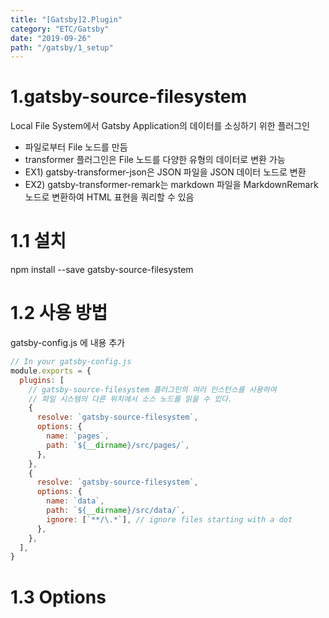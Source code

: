 ```yaml
---
title: "[Gatsby]2.Plugin"
category: "ETC/Gatsby"
date: "2019-09-26"
path: "/gatsby/1_setup"
---
```


# 1.gatsby-source-filesystem

Local File System에서 Gatsby Application의 데이터를 소싱하기 위한 플러그인

- 파일로부터 File 노드를 만듬
- transformer 플러그인은 File 노드를 다양한 유형의 데이터로 변환 가능
- EX1) gatsby-transformer-json은 JSON 파일을 JSON 데이터 노드로 변환
- EX2) gatsby-transformer-remark는 markdown 파일을 MarkdownRemark 노드로 변환하여 HTML 표현을 쿼리할 수 있음

# 1.1 설치

npm install --save gatsby-source-filesystem

# 1.2 사용 방법

gatsby-config.js 에 내용 추가

```js
// In your gatsby-config.js
module.exports = {
  plugins: [
    // gatsby-source-filesystem 플러그인의 여러 인스턴스를 사용하여
    // 파일 시스템의 다른 위치에서 소스 노드를 읽을 수 있다.
    {
      resolve: `gatsby-source-filesystem`,
      options: {
        name: `pages`,
        path: `${__dirname}/src/pages/`,
      },
    },
    {
      resolve: `gatsby-source-filesystem`,
      options: {
        name: `data`,
        path: `${__dirname}/src/data/`,
        ignore: [`**/\.*`], // ignore files starting with a dot
      },
    },
  ],
}
```

# 1.3 Options
